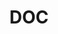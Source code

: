 ---
name: George Cook
department: Department of Commerce
sub-department: Bureau of the Census^*
title: DOC
---